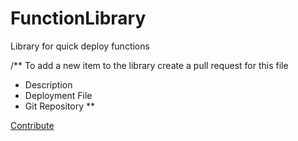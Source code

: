 # FunctionLibrary
Library for quick deploy functions

/** To add a new item to the library create a pull request for this file
 * Description
 * Deployment File
 * Git Repository
**

[Contribute](http://functionlibrary.azurewebsites.net/assets/js/data.js)